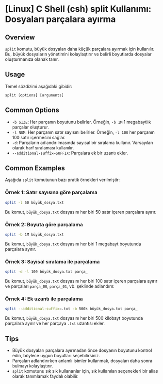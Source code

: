 # [Linux] C Shell (csh) split Kullanımı: Dosyaları parçalara ayırma

## Overview
`split` komutu, büyük dosyaları daha küçük parçalara ayırmak için kullanılır. Bu, büyük dosyaların yönetimini kolaylaştırır ve belirli boyutlarda dosyalar oluşturmanıza olanak tanır.

## Usage
Temel sözdizimi aşağıdaki gibidir:
```
split [options] [arguments]
```

## Common Options
- `-b SIZE`: Her parçanın boyutunu belirler. Örneğin, `-b 1M` 1 megabaytlık parçalar oluşturur.
- `-l NUM`: Her parçanın satır sayısını belirler. Örneğin, `-l 100` her parçanın 100 satır içermesini sağlar.
- `-d`: Parçaların adlandırılmasında sayısal bir sıralama kullanır. Varsayılan olarak harf sıralaması kullanılır.
- `--additional-suffix=SUFFIX`: Parçalara ek bir uzantı ekler.

## Common Examples
Aşağıda `split` komutunun bazı pratik örnekleri verilmiştir:

### Örnek 1: Satır sayısına göre parçalama
```bash
split -l 50 büyük_dosya.txt
```
Bu komut, `büyük_dosya.txt` dosyasını her biri 50 satır içeren parçalara ayırır.

### Örnek 2: Boyuta göre parçalama
```bash
split -b 1M büyük_dosya.txt
```
Bu komut, `büyük_dosya.txt` dosyasını her biri 1 megabayt boyutunda parçalara ayırır.

### Örnek 3: Sayısal sıralama ile parçalama
```bash
split -d -l 100 büyük_dosya.txt parça_
```
Bu komut, `büyük_dosya.txt` dosyasını her biri 100 satır içeren parçalara ayırır ve parçaları `parça_00`, `parça_01`, vb. şeklinde adlandırır.

### Örnek 4: Ek uzantı ile parçalama
```bash
split --additional-suffix=.txt -b 500k büyük_dosya.txt parça_
```
Bu komut, `büyük_dosya.txt` dosyasını her biri 500 kilobayt boyutunda parçalara ayırır ve her parçaya `.txt` uzantısı ekler.

## Tips
- Büyük dosyaları parçalara ayırmadan önce dosyanın boyutunu kontrol edin, böylece uygun boyutları seçebilirsiniz.
- Parçaları adlandırırken anlamlı isimler kullanmak, dosyaları daha sonra bulmayı kolaylaştırır.
- `split` komutunu sık sık kullananlar için, sık kullanılan seçenekleri bir alias olarak tanımlamak faydalı olabilir.
